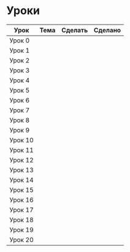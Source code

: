 # Уроки

| Урок   | Тема            | Сделать | Сделано  |
|--------|-----------------|---------|---------|
| Урок 0 |                 |         |         |
| Урок 1 |                 |         |         |
| Урок 2 |                 |         |         |
| Урок 3 |                 |         |         |
| Урок 4 |                 |         |         |
| Урок 5 |                 |         |         |
| Урок 6 |                 |         |         |
| Урок 7 |                 |         |         |
| Урок 8 |                 |         |         |
| Урок 9 |                 |         |         |
| Урок 10 |                |         |         |
| Урок 11 |                |         |         |
| Урок 12 |                |         |         |
| Урок 13 |                |         |         |
| Урок 14 |                |         |         |
| Урок 15 |                |         |         |
| Урок 16 |                |         |         |
| Урок 17 |                |         |         |
| Урок 18 |                |         |         |
| Урок 19 |                |         |         |
| Урок 20 |                |         |         |
